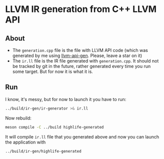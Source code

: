 # LLVM IR generation from C++ LLVM API

## About

- The `generation.cpp` file is the file with LLVM API code (which was generated by me using [llvm-api-gen](https://github.com/ajlekcahdp4/llvm-api-gen). Please, leave a star on it)
- The `ir.ll` file is the IR file generated with `generation.cpp`. It should not be tracked by git in the future, rather generated every time you run some target. But for now it is what it is.

## Run

I know, it's messy, but for now to launch it you have to run:

```sh
../build/ir-gen/ir-generator >& ir.ll
```

Now rebuild:

```sh
meson compile -C ../build highlife-generated  
```

It will compile `ir.ll` file that you generated above and now you can launch
the application with

```sh
../build/ir-gen/highlife-generated
```
